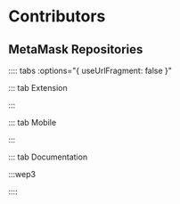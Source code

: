 # Contributors

## MetaMask Repositories

:::: tabs :options="{ useUrlFragment: false }"

::: tab Extension

<GithubContributor
  repoName="metamask-extension"
/>

:::

::: tab Mobile

<GithubContributor
  repoName="metamask-mobile"
/>

:::

::: tab Documentation

<GithubContributor
  repoName="metamask-docs"
/>

:::wep3

::::
